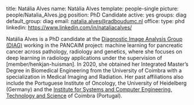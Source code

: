title: Natália Alves
name: Natália Alves
template: people-single
picture: people/Natalia_Alves.jpg
position: PhD Candidate
active: yes
groups: diag
default_group: diag
email: natalia.alves@radboudumc.nl
office: 
type: phd
linkedin: https://www.linkedin.com/in/nataliacalves/

Natália Alves is a PhD candidate at the [Diagnostic Image Analysis Group (DIAG)](https://www.diagnijmegen.nl/) working in the PANCAIM project: machine learning for pancreatic cancer across pathology, radiology and genetics, where she focuses on deep learning in radiology applications under the supervision of [member/henkjan-huisman]. In 2020, she obtained her Integrated Master’s Degree in Biomedical Engineering from the University of Coimbra with a specialization in Medical Imaging and Radiation. Her past affiliations also include the Portuguese Institute of Oncology, the University of Heidelberg (Germany) and the [Institute for Systems and Computer Engineering, Technology and Science](https://www.inesctec.pt/en) of Coimbra (Portugal).